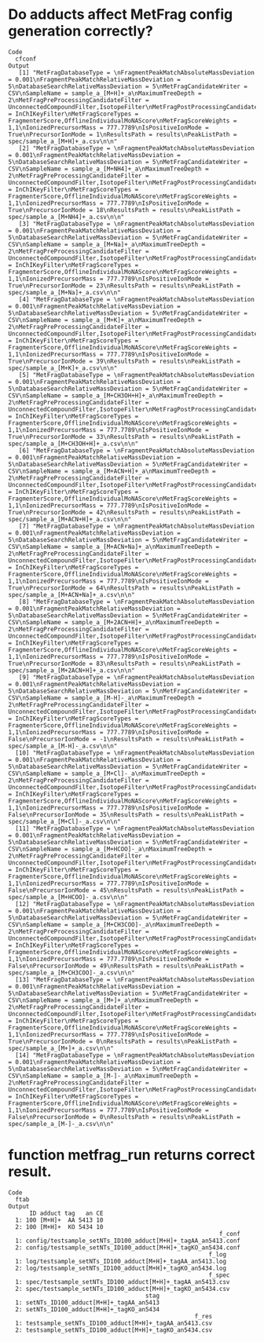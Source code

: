 # Do adducts affect MetFrag config generation correctly?

    Code
      cfconf
    Output
       [1] "MetFragDatabaseType = \nFragmentPeakMatchAbsoluteMassDeviation = 0.001\nFragmentPeakMatchRelativeMassDeviation = 5\nDatabaseSearchRelativeMassDeviation = 5\nMetFragCandidateWriter = CSV\nSampleName = sample_a_[M+H]+_a\nMaximumTreeDepth = 2\nMetFragPreProcessingCandidateFilter = UnconnectedCompoundFilter,IsotopeFilter\nMetFragPostProcessingCandidateFilter = InChIKeyFilter\nMetFragScoreTypes = FragmenterScore,OfflineIndividualMoNAScore\nMetFragScoreWeights = 1,1\nIonizedPrecursorMass = 777.7789\nIsPositiveIonMode = True\nPrecursorIonMode = 1\nResultsPath = results\nPeakListPath = spec/sample_a_[M+H]+_a.csv\n\n"             
       [2] "MetFragDatabaseType = \nFragmentPeakMatchAbsoluteMassDeviation = 0.001\nFragmentPeakMatchRelativeMassDeviation = 5\nDatabaseSearchRelativeMassDeviation = 5\nMetFragCandidateWriter = CSV\nSampleName = sample_a_[M+NH4]+_a\nMaximumTreeDepth = 2\nMetFragPreProcessingCandidateFilter = UnconnectedCompoundFilter,IsotopeFilter\nMetFragPostProcessingCandidateFilter = InChIKeyFilter\nMetFragScoreTypes = FragmenterScore,OfflineIndividualMoNAScore\nMetFragScoreWeights = 1,1\nIonizedPrecursorMass = 777.7789\nIsPositiveIonMode = True\nPrecursorIonMode = 18\nResultsPath = results\nPeakListPath = spec/sample_a_[M+NH4]+_a.csv\n\n"        
       [3] "MetFragDatabaseType = \nFragmentPeakMatchAbsoluteMassDeviation = 0.001\nFragmentPeakMatchRelativeMassDeviation = 5\nDatabaseSearchRelativeMassDeviation = 5\nMetFragCandidateWriter = CSV\nSampleName = sample_a_[M+Na]+_a\nMaximumTreeDepth = 2\nMetFragPreProcessingCandidateFilter = UnconnectedCompoundFilter,IsotopeFilter\nMetFragPostProcessingCandidateFilter = InChIKeyFilter\nMetFragScoreTypes = FragmenterScore,OfflineIndividualMoNAScore\nMetFragScoreWeights = 1,1\nIonizedPrecursorMass = 777.7789\nIsPositiveIonMode = True\nPrecursorIonMode = 23\nResultsPath = results\nPeakListPath = spec/sample_a_[M+Na]+_a.csv\n\n"          
       [4] "MetFragDatabaseType = \nFragmentPeakMatchAbsoluteMassDeviation = 0.001\nFragmentPeakMatchRelativeMassDeviation = 5\nDatabaseSearchRelativeMassDeviation = 5\nMetFragCandidateWriter = CSV\nSampleName = sample_a_[M+K]+_a\nMaximumTreeDepth = 2\nMetFragPreProcessingCandidateFilter = UnconnectedCompoundFilter,IsotopeFilter\nMetFragPostProcessingCandidateFilter = InChIKeyFilter\nMetFragScoreTypes = FragmenterScore,OfflineIndividualMoNAScore\nMetFragScoreWeights = 1,1\nIonizedPrecursorMass = 777.7789\nIsPositiveIonMode = True\nPrecursorIonMode = 39\nResultsPath = results\nPeakListPath = spec/sample_a_[M+K]+_a.csv\n\n"            
       [5] "MetFragDatabaseType = \nFragmentPeakMatchAbsoluteMassDeviation = 0.001\nFragmentPeakMatchRelativeMassDeviation = 5\nDatabaseSearchRelativeMassDeviation = 5\nMetFragCandidateWriter = CSV\nSampleName = sample_a_[M+CH3OH+H]+_a\nMaximumTreeDepth = 2\nMetFragPreProcessingCandidateFilter = UnconnectedCompoundFilter,IsotopeFilter\nMetFragPostProcessingCandidateFilter = InChIKeyFilter\nMetFragScoreTypes = FragmenterScore,OfflineIndividualMoNAScore\nMetFragScoreWeights = 1,1\nIonizedPrecursorMass = 777.7789\nIsPositiveIonMode = True\nPrecursorIonMode = 33\nResultsPath = results\nPeakListPath = spec/sample_a_[M+CH3OH+H]+_a.csv\n\n"
       [6] "MetFragDatabaseType = \nFragmentPeakMatchAbsoluteMassDeviation = 0.001\nFragmentPeakMatchRelativeMassDeviation = 5\nDatabaseSearchRelativeMassDeviation = 5\nMetFragCandidateWriter = CSV\nSampleName = sample_a_[M+ACN+H]+_a\nMaximumTreeDepth = 2\nMetFragPreProcessingCandidateFilter = UnconnectedCompoundFilter,IsotopeFilter\nMetFragPostProcessingCandidateFilter = InChIKeyFilter\nMetFragScoreTypes = FragmenterScore,OfflineIndividualMoNAScore\nMetFragScoreWeights = 1,1\nIonizedPrecursorMass = 777.7789\nIsPositiveIonMode = True\nPrecursorIonMode = 42\nResultsPath = results\nPeakListPath = spec/sample_a_[M+ACN+H]+_a.csv\n\n"    
       [7] "MetFragDatabaseType = \nFragmentPeakMatchAbsoluteMassDeviation = 0.001\nFragmentPeakMatchRelativeMassDeviation = 5\nDatabaseSearchRelativeMassDeviation = 5\nMetFragCandidateWriter = CSV\nSampleName = sample_a_[M+ACN+Na]+_a\nMaximumTreeDepth = 2\nMetFragPreProcessingCandidateFilter = UnconnectedCompoundFilter,IsotopeFilter\nMetFragPostProcessingCandidateFilter = InChIKeyFilter\nMetFragScoreTypes = FragmenterScore,OfflineIndividualMoNAScore\nMetFragScoreWeights = 1,1\nIonizedPrecursorMass = 777.7789\nIsPositiveIonMode = True\nPrecursorIonMode = 64\nResultsPath = results\nPeakListPath = spec/sample_a_[M+ACN+Na]+_a.csv\n\n"  
       [8] "MetFragDatabaseType = \nFragmentPeakMatchAbsoluteMassDeviation = 0.001\nFragmentPeakMatchRelativeMassDeviation = 5\nDatabaseSearchRelativeMassDeviation = 5\nMetFragCandidateWriter = CSV\nSampleName = sample_a_[M+2ACN+H]+_a\nMaximumTreeDepth = 2\nMetFragPreProcessingCandidateFilter = UnconnectedCompoundFilter,IsotopeFilter\nMetFragPostProcessingCandidateFilter = InChIKeyFilter\nMetFragScoreTypes = FragmenterScore,OfflineIndividualMoNAScore\nMetFragScoreWeights = 1,1\nIonizedPrecursorMass = 777.7789\nIsPositiveIonMode = True\nPrecursorIonMode = 83\nResultsPath = results\nPeakListPath = spec/sample_a_[M+2ACN+H]+_a.csv\n\n"  
       [9] "MetFragDatabaseType = \nFragmentPeakMatchAbsoluteMassDeviation = 0.001\nFragmentPeakMatchRelativeMassDeviation = 5\nDatabaseSearchRelativeMassDeviation = 5\nMetFragCandidateWriter = CSV\nSampleName = sample_a_[M-H]-_a\nMaximumTreeDepth = 2\nMetFragPreProcessingCandidateFilter = UnconnectedCompoundFilter,IsotopeFilter\nMetFragPostProcessingCandidateFilter = InChIKeyFilter\nMetFragScoreTypes = FragmenterScore,OfflineIndividualMoNAScore\nMetFragScoreWeights = 1,1\nIonizedPrecursorMass = 777.7789\nIsPositiveIonMode = False\nPrecursorIonMode = -1\nResultsPath = results\nPeakListPath = spec/sample_a_[M-H]-_a.csv\n\n"           
      [10] "MetFragDatabaseType = \nFragmentPeakMatchAbsoluteMassDeviation = 0.001\nFragmentPeakMatchRelativeMassDeviation = 5\nDatabaseSearchRelativeMassDeviation = 5\nMetFragCandidateWriter = CSV\nSampleName = sample_a_[M+Cl]-_a\nMaximumTreeDepth = 2\nMetFragPreProcessingCandidateFilter = UnconnectedCompoundFilter,IsotopeFilter\nMetFragPostProcessingCandidateFilter = InChIKeyFilter\nMetFragScoreTypes = FragmenterScore,OfflineIndividualMoNAScore\nMetFragScoreWeights = 1,1\nIonizedPrecursorMass = 777.7789\nIsPositiveIonMode = False\nPrecursorIonMode = 35\nResultsPath = results\nPeakListPath = spec/sample_a_[M+Cl]-_a.csv\n\n"         
      [11] "MetFragDatabaseType = \nFragmentPeakMatchAbsoluteMassDeviation = 0.001\nFragmentPeakMatchRelativeMassDeviation = 5\nDatabaseSearchRelativeMassDeviation = 5\nMetFragCandidateWriter = CSV\nSampleName = sample_a_[M+HCOO]-_a\nMaximumTreeDepth = 2\nMetFragPreProcessingCandidateFilter = UnconnectedCompoundFilter,IsotopeFilter\nMetFragPostProcessingCandidateFilter = InChIKeyFilter\nMetFragScoreTypes = FragmenterScore,OfflineIndividualMoNAScore\nMetFragScoreWeights = 1,1\nIonizedPrecursorMass = 777.7789\nIsPositiveIonMode = False\nPrecursorIonMode = 45\nResultsPath = results\nPeakListPath = spec/sample_a_[M+HCOO]-_a.csv\n\n"     
      [12] "MetFragDatabaseType = \nFragmentPeakMatchAbsoluteMassDeviation = 0.001\nFragmentPeakMatchRelativeMassDeviation = 5\nDatabaseSearchRelativeMassDeviation = 5\nMetFragCandidateWriter = CSV\nSampleName = sample_a_[M+CH3COO]-_a\nMaximumTreeDepth = 2\nMetFragPreProcessingCandidateFilter = UnconnectedCompoundFilter,IsotopeFilter\nMetFragPostProcessingCandidateFilter = InChIKeyFilter\nMetFragScoreTypes = FragmenterScore,OfflineIndividualMoNAScore\nMetFragScoreWeights = 1,1\nIonizedPrecursorMass = 777.7789\nIsPositiveIonMode = False\nPrecursorIonMode = 49\nResultsPath = results\nPeakListPath = spec/sample_a_[M+CH3COO]-_a.csv\n\n" 
      [13] "MetFragDatabaseType = \nFragmentPeakMatchAbsoluteMassDeviation = 0.001\nFragmentPeakMatchRelativeMassDeviation = 5\nDatabaseSearchRelativeMassDeviation = 5\nMetFragCandidateWriter = CSV\nSampleName = sample_a_[M+]+_a\nMaximumTreeDepth = 2\nMetFragPreProcessingCandidateFilter = UnconnectedCompoundFilter,IsotopeFilter\nMetFragPostProcessingCandidateFilter = InChIKeyFilter\nMetFragScoreTypes = FragmenterScore,OfflineIndividualMoNAScore\nMetFragScoreWeights = 1,1\nIonizedPrecursorMass = 777.7789\nIsPositiveIonMode = True\nPrecursorIonMode = 0\nResultsPath = results\nPeakListPath = spec/sample_a_[M+]+_a.csv\n\n"               
      [14] "MetFragDatabaseType = \nFragmentPeakMatchAbsoluteMassDeviation = 0.001\nFragmentPeakMatchRelativeMassDeviation = 5\nDatabaseSearchRelativeMassDeviation = 5\nMetFragCandidateWriter = CSV\nSampleName = sample_a_[M-]-_a\nMaximumTreeDepth = 2\nMetFragPreProcessingCandidateFilter = UnconnectedCompoundFilter,IsotopeFilter\nMetFragPostProcessingCandidateFilter = InChIKeyFilter\nMetFragScoreTypes = FragmenterScore,OfflineIndividualMoNAScore\nMetFragScoreWeights = 1,1\nIonizedPrecursorMass = 777.7789\nIsPositiveIonMode = False\nPrecursorIonMode = 0\nResultsPath = results\nPeakListPath = spec/sample_a_[M-]-_a.csv\n\n"              

# function metfrag_run returns correct result.

    Code
      ftab
    Output
          ID adduct tag   an CE
      1: 100 [M+H]+  AA 5413 10
      2: 100 [M+H]+  KO 5434 10
                                                                f_conf
      1: config/testsample_setNTs_ID100_adduct[M+H]+_tagAA_an5413.conf
      2: config/testsample_setNTs_ID100_adduct[M+H]+_tagKO_an5434.conf
                                                             f_log
      1: log/testsample_setNTs_ID100_adduct[M+H]+_tagAA_an5413.log
      2: log/testsample_setNTs_ID100_adduct[M+H]+_tagKO_an5434.log
                                                             f_spec
      1: spec/testsample_setNTs_ID100_adduct[M+H]+_tagAA_an5413.csv
      2: spec/testsample_setNTs_ID100_adduct[M+H]+_tagKO_an5434.csv
                                           stag
      1: setNTs_ID100_adduct[M+H]+_tagAA_an5413
      2: setNTs_ID100_adduct[M+H]+_tagKO_an5434
                                                         f_res
      1: testsample_setNTs_ID100_adduct[M+H]+_tagAA_an5413.csv
      2: testsample_setNTs_ID100_adduct[M+H]+_tagKO_an5434.csv

